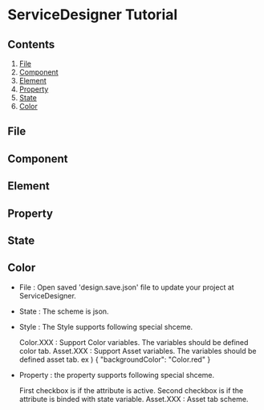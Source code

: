 <!-- TUTORIAL -->
# ServiceDesigner Tutorial
## Contents
1. [File](#file)  
1. [Component](#component)  
1. [Element](#element)  
1. [Property](#property)  
1. [State](#state)  
1. [Color](#color)  

## File  
## Component  
## Element  
## Property  
## State  
## Color  

- File : Open saved 'design.save.json' file to update your project at ServiceDesigner.
- State : The scheme is json.
- Style : The Style supports following special shceme.

  Color.XXX : Support Color variables. The variables should be defined color tab.
  Asset.XXX : Support Asset variables. The variables should be defined asset tab.
  ex ) { "backgroundColor": "Color.red" }

- Property : the property supports following special shceme.

  First checkbox is if the attribute is active.
  Second checkbox is if the attribute is binded with state variable.
  Asset.XXX : Asset tab scheme.